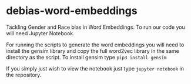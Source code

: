 # debias-word-embeddings
Tackling Gender and Race bias in Word Embeddings. To run our code you will need Jupyter Notebook.

For running the scripts to generate the word embeddings you will need to install the gensim library and copy the full word2vec library in the same directory as the script.
To install gensim type 
`pip3 install gensim`

If you simply just wish to view the notebook just type
`jupyter notebook` 
in the repository.
